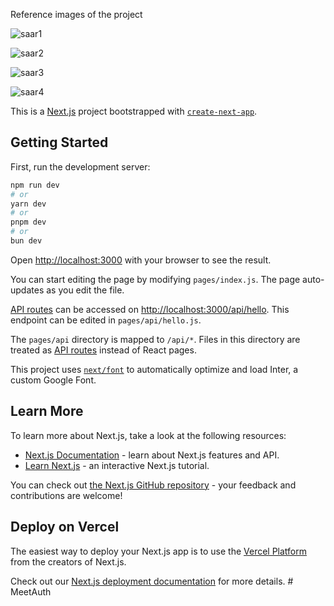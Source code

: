 Reference images of the project

![saar1](https://github.com/yujit2003/saar-meet/assets/97657345/0d10a7b5-7561-4af7-9b48-12c6611bfb7a)

![saar2](https://github.com/yujit2003/saar-meet/assets/97657345/780b673c-b64a-4935-955b-679a2c8e4878)

![saar3](https://github.com/yujit2003/saar-meet/assets/97657345/66c2d027-7da6-4eef-8000-8485856bfa2b)

![saar4](https://github.com/yujit2003/saar-meet/assets/97657345/087dc230-4e6b-47e6-a5b7-55f77e6a87fb)



This is a [Next.js](https://nextjs.org/) project bootstrapped with [`create-next-app`](https://github.com/vercel/next.js/tree/canary/packages/create-next-app).

## Getting Started

First, run the development server:

```bash
npm run dev
# or
yarn dev
# or
pnpm dev
# or
bun dev
```

Open [http://localhost:3000](http://localhost:3000) with your browser to see the result.

You can start editing the page by modifying `pages/index.js`. The page auto-updates as you edit the file.

[API routes](https://nextjs.org/docs/api-routes/introduction) can be accessed on [http://localhost:3000/api/hello](http://localhost:3000/api/hello). This endpoint can be edited in `pages/api/hello.js`.

The `pages/api` directory is mapped to `/api/*`. Files in this directory are treated as [API routes](https://nextjs.org/docs/api-routes/introduction) instead of React pages.

This project uses [`next/font`](https://nextjs.org/docs/basic-features/font-optimization) to automatically optimize and load Inter, a custom Google Font.

## Learn More

To learn more about Next.js, take a look at the following resources:

- [Next.js Documentation](https://nextjs.org/docs) - learn about Next.js features and API.
- [Learn Next.js](https://nextjs.org/learn) - an interactive Next.js tutorial.

You can check out [the Next.js GitHub repository](https://github.com/vercel/next.js/) - your feedback and contributions are welcome!

## Deploy on Vercel

The easiest way to deploy your Next.js app is to use the [Vercel Platform](https://vercel.com/new?utm_medium=default-template&filter=next.js&utm_source=create-next-app&utm_campaign=create-next-app-readme) from the creators of Next.js.

Check out our [Next.js deployment documentation](https://nextjs.org/docs/deployment) for more details.
#   M e e t A u t h 
 
 
